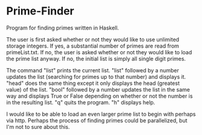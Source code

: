 # Prime-Finder
Program for finding primes written in Haskell.

The user is first asked whether or not they would like to use unlimited storage integers. 
If yes, a substantial number of primes are read from primeList.txt. 
If no, the user is asked whether or not they would like to load the prime list anyway. 
If no, the initial list is simply all single digit primes.

The command "list" prints the current list.
"list" followed by a number updates the list (searching for primes up to that number) and displays it. "head" does the same thing except it only displays the head (greatest value) of the list.
"bool" followed by a number updates the list in the same way and displays True or False depending on whether or not the number is in the resulting list.
"q" quits the program. "h" displays help.

I would like to be able to load an even larger prime list to begin with perhaps via http. 
Perhaps the process of finding primes could be parallelized, but I'm not to sure about this.
